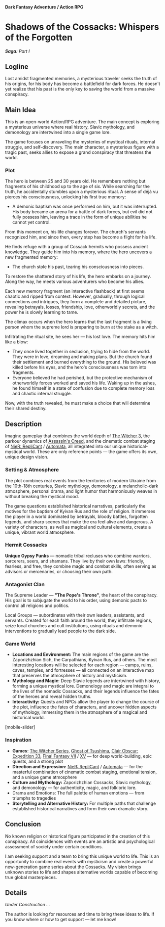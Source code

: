 #### Dark Fantasy Adventure / Action RPG

# **Shadows of the Cossacks**: Whispers of the Forgotten

***Saga:** Part I*

## Logline

Lost amidst fragmented memories, a mysterious traveler seeks the truth of his origins, for his body has become a battlefield for dark forces. He doesn't yet realize that his past is the only key to saving the world from a massive conspiracy.

## Main Idea

This is an open-world Action/RPG adventure. The main concept is exploring a mysterious universe where real history, Slavic mythology, and demonology are intertwined into a single game lore.

The game focuses on unraveling the mysteries of mystical rituals, internal struggle, and self-discovery. The main character, a mysterious figure with a tragic past, seeks allies to expose a grand conspiracy that threatens the world.

### Plot

The hero is between 25 and 30 years old. He remembers nothing but fragments of his childhood up to the age of six. While searching for the truth, he accidentally stumbles upon a mysterious ritual. A sense of déjà vu pierces his consciousness, unlocking his first true memory:

- A demonic baptism was once performed on him, but it was interrupted. His body became an arena for a battle of dark forces, but evil did not fully possess him, leaving a trace in the form of unique abilities he cannot yet control.

From this moment on, his life changes forever. The church's servants recognized him, and since then, every step has become a flight for his life.

He finds refuge with a group of Cossack hermits who possess ancient knowledge. They guide him into his memory, where the hero uncovers a new fragmented memory:

- The church stole his past, tearing his consciousness into pieces.

To restore the shattered story of his life, the hero embarks on a journey. Along the way, he meets various adventurers who become his allies.

Each new memory fragment (an interactive flashback) at first seems chaotic and ripped from context. However, gradually, through logical connections and intrigues, they form a complete and detailed picture, revealing betrayals, losses, friendship, love, otherworldly secrets, and the power he is slowly learning to tame.

The climax occurs when the hero learns that the last fragment is a living person whom the supreme lord is preparing to burn at the stake as a witch.

Infiltrating the ritual site, he sees her — his lost love. The memory hits him like a blow:

- They once lived together in seclusion, trying to hide from the world. They were in love, dreaming and making plans. But the church found their settlement and burned everything to the ground. His beloved was killed before his eyes, and the hero's consciousness was torn into fragments.
- Everyone believed he had perished, but the protective mechanism of otherworldly forces worked and saved his life. Waking up in the ashes, he found himself in a state of confusion due to complete memory loss and chaotic internal struggle.

Now, with the truth revealed, he must make a choice that will determine their shared destiny.

## Description

Imagine gameplay that combines the world depth of [The Witcher 3](https://store.steampowered.com/app/292030/The_Witcher_3_Wild_Hunt/), the parkour dynamics of [Assassin's Creed](https://store.steampowered.com/app/33230/Assassins_Creed_2/), and the cinematic combat staging of [NieR: RepliCant](https://store.steampowered.com/app/1113560/NieR_Replicant_ver122474487139/) / [Automata](https://store.steampowered.com/app/524220/NieRAutomata/), all integrated into our unique historical-mystical world. These are only reference points — the game offers its own, unique design vision.

### Setting & Atmosphere

The plot combines real events from the territories of modern Ukraine from the 10th-18th centuries, Slavic mythology, demonology, a melancholic-dark atmosphere, personal drama, and light humor that harmoniously weaves in without breaking the mystical mood.

The game questions established historical narratives, particularly the motives for the baptism of Kyivan Rus and the role of religion. It immerses the player in a world dominated by betrayals, bloody battles, forgotten legends, and sharp scenes that make the era feel alive and dangerous. A variety of characters, as well as magical and cultural elements, create a unique, vibrant world atmosphere.

### Hermit Cossacks

**Unique Gypsy Punks** — nomadic tribal recluses who combine warriors, sorcerers, seers, and shamans. They live by their own laws: friendly, fearless, and free, they combine magic and combat skills, often serving as advisors or mercenaries, or choosing their own path.

### Antagonist Clan

The Supreme Leader — **"The Pope's Throne"**, the heart of the conspiracy. His goal is to subjugate the world to his order, using demonic pacts to control all religions and politics.

Local Groups — subordinates with their own leaders, assistants, and servants. Created for each faith around the world, they infiltrate regions, seize local churches and cult institutions, using rituals and demonic interventions to gradually lead people to the dark side.

### Game World

- **Locations and Environment:** The main regions of the game are the Zaporizhzhian Sich, the Carpathians, Kyivan Rus, and others. The most interesting locations will be selected for each region — camps, ruins, caves, temples, and fortresses — all connected on an interactive map that preserves the atmosphere of history and mysticism.
- **Mythology and Magic:** Deep Slavic legends are intertwined with history, forming a unique mystical lore. Demonology and magic are integral to the lives of the nomadic Cossacks, and their legends influence the fates of the heroes and reveal hidden truths.
- **Interactivity:** Quests and NPCs allow the player to change the course of the plot, influence the fates of characters, and uncover hidden aspects of mythology, immersing them in the atmosphere of a magical and historical world.

[mobile-slider]

### Inspiration

- **Games:** [The Witcher Series](https://www.thewitcher.com/ua/en/), [Ghost of Tsushima](https://store.steampowered.com/app/2215430/Ghost_of_Tsushima_DIRECTORS_CUT/), [Clair Obscur: Expedition 33](https://store.steampowered.com/app/1903340/Clair_Obscur_Expedition_33/), [Final Fantasy VII](https://store.steampowered.com/app/1462040/FINAL_FANTASY_VII_REMAKE_INTERGRADE/) / [XV](https://store.steampowered.com/app/637650/FINAL_FANTASY_XV_WINDOWS_EDITION/) — for deep world-building, epic quests, and a strong plot
- **Direction and Expression:** [NieR: RepliCant](https://store.steampowered.com/app/1113560/NieR_Replicant_ver122474487139/) / [Automata](https://store.steampowered.com/app/524220/NieRAutomata/) — for the masterful combination of cinematic combat staging, emotional tension, and a unique game atmosphere
- **Culture and Mythology:** Zaporizhzhian Cossacks, Slavic mythology, and demonology — for authenticity, magic, and folkloric lore.
- Drama and Emotions: The full palette of human emotions — from triumphs to tragedies
- **Storytelling and Alternative History:** For multiple paths that challenge established historical narratives and form their own dramatic story.

## Conclusion

No known religion or historical figure participated in the creation of this conspiracy. All coincidences with events are an artistic and psychological assessment of society under certain conditions.

I am seeking support and a team to bring this unique world to life. This is an opportunity to combine real events with mysticism and create a powerful new-generation game series about the Cossacks. My vision brings unknown stories to life and shapes alternative worlds capable of becoming true global masterpieces.

## Details

*Under Construction …*

The author is looking for resources and time to bring these ideas to life. If you know where or how to get support — let me know!